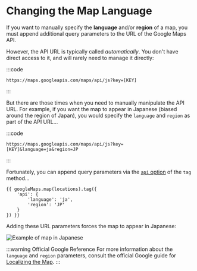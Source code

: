 # Changing the Map Language

If you want to manually specify the **language** and/or **region** of a map, you must append additional query parameters to the URL of the Google Maps API.

However, the API URL is typically called _automatically_. You don't have direct access to it, and will rarely need to manage it directly:

:::code
```twig Default API URL
https://maps.googleapis.com/maps/api/js?key=[KEY]
```
:::

But there are those times when you need to manually manipulate the API URL. For example, if you want the map to appear in Japanese (biased around the region of Japan), you would specify the `language` and `region` as part of the API URL...

:::code
```twig API URL with Language & Region Parameters
https://maps.googleapis.com/maps/api/js?key=[KEY]&language=ja&region=JP
```
:::

Fortunately, you can append query parameters via the [`api` option](/dynamic-maps/twig-php-methods/#tag-options) of the `tag` method...

```twig
{{ googleMaps.map(locations).tag({
    'api': {
        'language': 'ja',
        'region': 'JP'
    }
}) }}
```

Adding these URL parameters forces the map to appear in Japanese:

<img class="dropshadow" :src="$withBase('/images/maps/japanese.png')" alt="Example of map in Japanese">

:::warning Official Google Reference
For more information about the `language` and `region` parameters, consult the official Google guide for [Localizing the Map](https://developers.google.com/maps/documentation/javascript/localization).
:::

